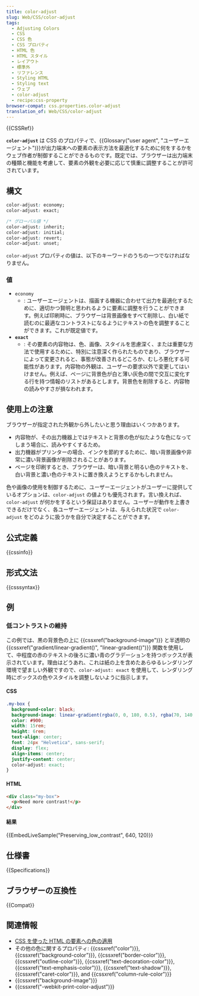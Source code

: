 ```yaml
---
title: color-adjust
slug: Web/CSS/color-adjust
tags:
  - Adjusting Colors
  - CSS
  - CSS 色
  - CSS プロパティ
  - HTML 色
  - HTML スタイル
  - レイアウト
  - 標準外
  - リファレンス
  - Styling HTML
  - Styling text
  - ウェブ
  - color-adjust
  - recipe:css-property
browser-compat: css.properties.color-adjust
translation_of: Web/CSS/color-adjust
---
```

{{CSSRef}}

**`color-adjust`** は CSS のプロパティで、{{Glossary("user agent", "ユーザーエージェント")}}が出力端末への要素の表示方法を最適化するために何をするかをウェブ作者が制御することができるものです。既定では、ブラウザーは出力端末の種類と機能を考慮して、要素の外観を必要に応じて慎重に調整することが許可されています。

## 構文

```css
color-adjust: economy;
color-adjust: exact;

/* グローバル値 */
color-adjust: inherit;
color-adjust: initial;
color-adjust: revert;
color-adjust: unset;
```

`color-adjust` プロパティの値は、以下のキーワードのうちの一つでなければなりません。

### 値

- `economy`
  - : ユーザーエージェントは、描画する機器に合わせて出力を最適化するために、適切かつ賢明と思われるように要素に調整を行うことができます。例えば印刷時に、ブラウザーは背景画像をすべて削除し、白い紙で読むのに最適なコントラストになるようにテキストの色を調整することができます。これが既定値です。
- **`exact`**
  - : その要素の内容物は、色、画像、スタイルを思慮深く、または重要な方法で使用するために、特別に注意深く作られたものであり、ブラウザーによって変更されると、事態が改善されるどころか、むしろ悪化する可能性があります。内容物の外観は、ユーザーの要求以外で変更してはいけません。例えば、ページに背景色が白と薄い灰色の間で交互に変化する行を持つ情報のリストがあるとします。背景色を削除すると、内容物の読みやすさが損なわれます。

## 使用上の注意

ブラウザーが指定された外観から外したいと思う理由はいくつかあります。

- 内容物が、その出力機器上ではテキストと背景の色が似たような色になってしまう場合に、読みやすくするため。
- 出力機器がプリンターの場合、インクを節約するために、暗い背景画像や非常に濃い背景画像が削除されることがあります。
- ページを印刷するとき、ブラウザーは、暗い背景と明るい色のテキストを、白い背景と濃い色のテキストに置き換えようとするかもしれません。

色や画像の使用を制御するために、ユーザーエージェントがユーザーに提供しているオプションは、`color-adjust` の値よりも優先されます。言い換えれば、`color-adjust` が何かをするという保証はありません。ユーザーが動作を上書きできるだけでなく、各ユーザーエージェントは、与えられた状況で `color-adjust` をどのように扱うかを自分で決定することができます。

## 公式定義

{{cssinfo}}

## 形式文法

{{csssyntax}}

## 例

<h3 id="Preserving_low_contrast">低コントラストの維持</h3>

この例では、黒の背景色の上に {{cssxref("background-image")}} と半透明の {{cssxref("gradient/linear-gradient()", "linear-gradient()")}} 関数を使用して、中程度の赤のテキストの後ろに濃い青のグラデーションを持つボックスが表示されています。理由はどうあれ、これは紙の上を含めたあらゆるレンダリング環境で望ましい外観ですので、`color-adjust: exact` を使用して、レンダリング時にボックスの色やスタイルを調整しないように指示します。

#### CSS

```css
.my-box {
  background-color: black;
  background-image: linear-gradient(rgba(0, 0, 180, 0.5), rgba(70, 140, 220, 0.5));
  color: #900;
  width: 15rem;
  height: 6rem;
  text-align: center;
  font: 24px "Helvetica", sans-serif;
  display: flex;
  align-items: center;
  justify-content: center;
  color-adjust: exact;
}
```

#### HTML

```html
<div class="my-box">
  <p>Need more contrast!</p>
</div>
```

#### 結果

{{EmbedLiveSample("Preserving_low_contrast", 640, 120)}}

## 仕様書

{{Specifications}}

## ブラウザーの互換性

{{Compat}}

## 関連情報

- [CSS を使った HTML の要素への色の適用](/ja/docs/Web/HTML/Applying_color)
- その他の色に関するプロパティ: {{cssxref("color")}}, {{cssxref("background-color")}}, {{cssxref("border-color")}}, {{cssxref("outline-color")}}, {{cssxref("text-decoration-color")}}, {{cssxref("text-emphasis-color")}}, {{cssxref("text-shadow")}}, {{cssxref("caret-color")}}, and {{cssxref("column-rule-color")}}
- {{cssxref("background-image")}}
- {{cssxref("-webkit-print-color-adjust")}}
